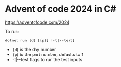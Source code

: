 # Advent of code 2024 in C#

https://adventofcode.com/2024

To run:

```
dotnet run {d} [{p}] [-t|--test]
```

- `{d}` is the day number
- `{p}` is the part number, defaults to 1
- -t|--test flags to run the test inputs
